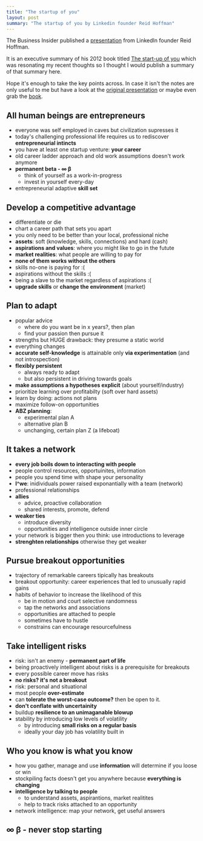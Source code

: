 ```yaml
--- 
title: "The startup of you"
layout: post
summary: "The startup of you by Linkedin founder Reid Hoffman" 
---
```


The Business Insider published a [presentation](http://www.businessinsider.com/career-advice-from-linkedins-founder-2013-3?op=1) from LinkedIn founder Reid Hoffman.

It is an executive summary of his 2012 book titled [The start-up of you](http://www.amazon.com/The-Start-up-You-Transform-ebook/dp/B0050DIWHU) which was resonating my recent thoughts so I thought I would publish a summary of that summary here. 

Hope it's enough to take the key points across. In case it isn't the notes are only useful to me but have a look at the [original presentation](http://www.businessinsider.com/career-advice-from-linkedins-founder-2013-3?op=1) or maybe even grab the [book](http://www.amazon.com/The-Start-up-You-Transform-ebook/dp/B0050DIWHU).

## All human beings are entrepreneurs

* everyone was self employed in caves but civilization supresses it
* today's challenging professional life requires us to rediscover **entrepreneurial intincts**
* you have at least one startup venture: **your career**
* old career ladder approach and old work assumptions doesn't work anymore
* **permanent beta - &infin; &beta;**
   * think of yourself as a work-in-progress
   * invest in yourself every-day
* entrepreneurial adaptive **skill set**

## Develop a competitive advantage

* differentiate or die
* chart a career path that sets you apart
* you only need to be better than your local, professional niche
* **assets**: soft (knowledge, skills, connections) and hard (cash)
* **aspirations and values**: where you might like to go in the futute
* **market realities**: what people are willing to pay for
* **none of them works without the others**
* skills no-one is paying for :(
* aspirations without the skills :(
* being a slave to the market regardless of aspirations :(
* **upgrade skills** or **change the environment** (market)

## Plan to adapt

* popular advice
    * where do you want be in x years?, then plan
    * find your passion then pursue it
* strengths but HUGE drawback: they presume a static world
* everything changes
* **accurate self-knowledge** is attainable only **via experimentation** (and not introspection)
* **flexibly persistent**
    * always ready to adapt
    * but also persistent in driving towards goals
* **make assumptions a hypotheses explicit** (about yourself/industry)
* prioritize learning over profitabilty (soft over hard assets)
* learn by doing: actions not plans
* maximize follow-on opportunities
* **ABZ planning**:
    * experimental plan A
    * alternative plan B
    * unchanging, certain plan Z (a lifeboat)

## It takes a network

* **every job boils down to interacting with people**
* people control resources, opportuinites, information
* people you spend time with shape your personality
* **I^we**: inidividuals power raised exponantially with a team (network)
* professional relationships
* **allies**
    * advice, proactive collaboration
    * shared interests, promote, defend
* **weaker ties**
    * introduce diversity
    * opportunities and intelligence outside inner circle
* your network is bigger then you think: use introductions to leverage
* **strenghten relationships** otherwise they get weaker

## Pursue breakout opportunities

* trajectory of remarkable careers tipically has breakouts
* breakout opportunity: career experiences that led to unusually rapid gains
* habits of behavior to increase the likelihood of this
    * be in motion and court selective randomness
    * tap the networks and associations
    * opportunities are attached to people
    * sometimes have to hustle
    * constrains can encourage resourcefulness

## Take intelligent risks

* risk: isn't an enemy - **permanent part of life**
* being proactively intelligent about risks is a prerequisite for breakouts
* every possible career move has risks
* **no risks? it's not a breakout**
* risk: personal and situational
* most people **over-estimate**
* can **tolerate the worst-case outcome?** then be open to it.
* **don't conflate with uncertainity**
* buildup **resilience to an unimaganable blowup**
* stability by introducing low levels of volatility
    * by introducing **small risks on a regular basis**
    * ideally your day job has volatility built in

## Who you know is what you know
* how you gather, manage and use **information** will determine if you loose or win
* stockpiling facts doesn't get you anywhere because **everything is changing**
* **intelligence by talking to people**
    * to understand assets, aspirantions, market realitites
    * help to track risks attached to an opportunity
* network intelligence: map your network, get useful answers

##  &infin; &beta; - never stop starting
